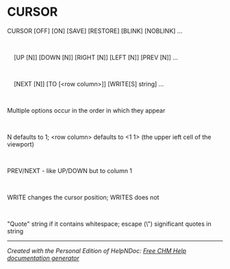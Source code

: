 # CURSOR

CURSOR \[OFF\] \[ON\] \[SAVE\] \[RESTORE\] \[BLINK\] \[NOBLINK\] ...

&nbsp;

&nbsp; &nbsp; \[UP \[N\]\] \[DOWN \[N\]\] \[RIGHT \[N\]\] \[LEFT \[N\]\] \[PREV \[N\]\] ...

&nbsp;

&nbsp; &nbsp; \[NEXT \[N\]\] \[TO \[\<row column\>\]\] \[WRITE\[S\] string\] ...

&nbsp;

Multiple options occur in the order in which they appear

&nbsp;

N defaults to 1; \<row column\> defaults to \<1 1\> (the upper ieft cell of the viewport)

&nbsp;

PREV/NEXT - like UP/DOWN but to column 1

&nbsp;

WRITE changes the cursor position; WRITES does not

&nbsp;

"Quote" string if it contains whitespace; escape (\\") significant quotes in string


***
_Created with the Personal Edition of HelpNDoc: [Free CHM Help documentation generator](<https://www.helpndoc.com>)_
